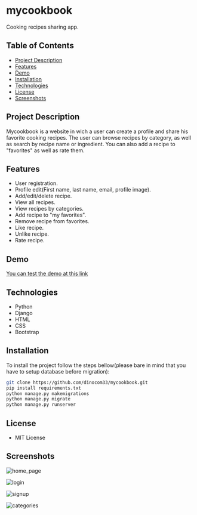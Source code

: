 # mycookbook

Cooking recipes sharing app.


## Table of Contents

- [Project Description](#project-description)
- [Features](#features)
- [Demo](#demo)
- [Installation](#installation)
- [Technologies](#technologies)
- [License](#license)
- [Screenshots](#screenshots)

## Project Description

Mycookbook is a website in wich a user can create a profile and share his favorite cooking recipes. The user can browse recipes by category, as well as search by recipe name or ingredient. You can also add a recipe to "favorites" as well as rate them.



## Features

- User registration.
- Profile edit(First name, last name, email, profile image).
- Add/edit/delete recipe.
- View all recipes.
- View recipes by categories.
- Add recipe to "my favorites".
- Remove recipe from favorites.
- Like recipe.
- Unlike recipe.
- Rate recipe.

## Demo

[You can test the demo at this link](https://mycookbook787.pythonanywhere.com/)

## Technologies

- Python
- Django
- HTML
- CSS
- Bootstrap


## Installation

To install the project follow the steps bellow(please bare in mind that you have to setup database before migration):

```bash
git clone https://github.com/dinocom33/mycookbook.git
pip install requirements.txt
python manage.py makemigrations
python manage.py migrate
python manage.py runserver
```


## License

- MIT License


## Screenshots

![home_page](https://github.com/dinocom33/mycookbook/assets/59865649/8521a2e9-0f72-4fc2-b1b8-4b35ebd809b3)


![login](https://github.com/dinocom33/mycookbook/assets/59865649/8113bf60-32d4-4951-baee-152335613af9)

![signup](https://github.com/dinocom33/mycookbook/assets/59865649/8a9e0bd7-9b28-488a-b89e-48d0059e5710)

![categories](https://github.com/dinocom33/mycookbook/assets/59865649/3bff3ced-0b92-4f1d-8ef2-e24644e2d99a)

